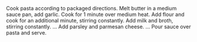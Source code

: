 Cook pasta according to packaged directions.
Melt butter in a medium sauce pan, add garlic.
Cook for 1 minute over medium heat.
Add flour and cook for an additional minute, stirring constantly.
Add milk and broth, stirring constantly. ...
Add parsley and parmesan cheese. ...
Pour sauce over pasta and serve.
